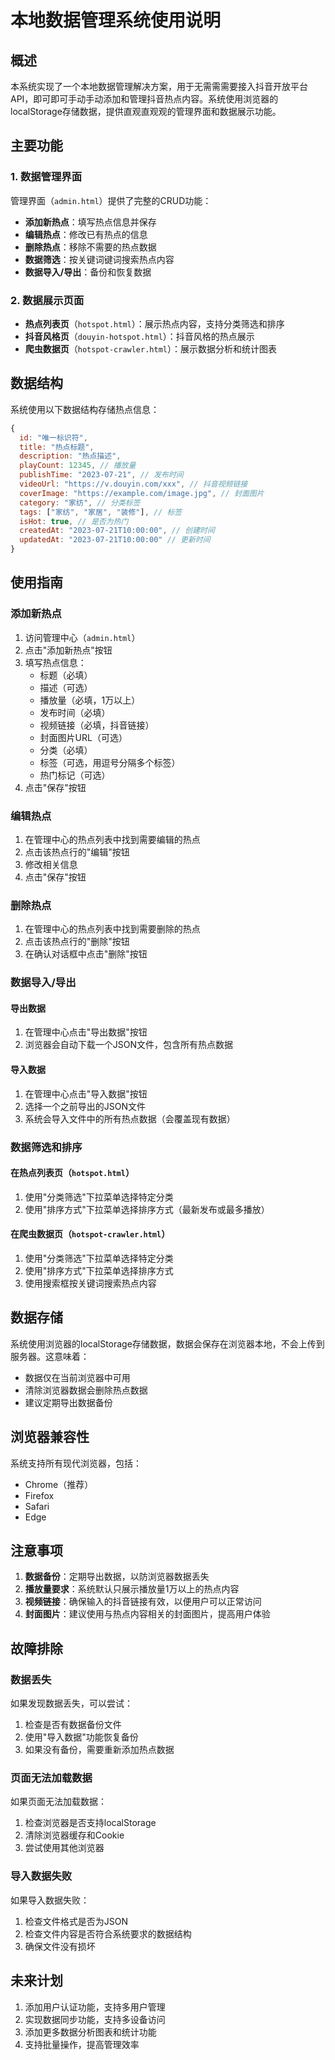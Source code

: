 # 本地数据管理系统使用说明

## 概述

本系统实现了一个本地数据管理解决方案，用于无需需需要接入抖音开放平台API，即可即可手动手动添加和管理抖音热点内容。系统使用浏览器的localStorage存储数据，提供直观直观观的管理界面和数据展示功能。

## 主要功能

### 1. 数据管理界面

管理界面（`admin.html`）提供了完整的CRUD功能：

- **添加新热点**：填写热点信息并保存
- **编辑热点**：修改已有热点的信息
- **删除热点**：移除不需要的热点数据
- **数据筛选**：按关键词键词搜索热点内容
- **数据导入/导出**：备份和恢复数据

### 2. 数据展示页面

- **热点列表页**（`hotspot.html`）：展示热点内容，支持分类筛选和排序
- **抖音风格页**（`douyin-hotspot.html`）：抖音风格的热点展示
- **爬虫数据页**（`hotspot-crawler.html`）：展示数据分析和统计图表

## 数据结构

系统使用以下数据结构存储热点信息：

```javascript
{
  id: "唯一标识符",
  title: "热点标题",
  description: "热点描述",
  playCount: 12345, // 播放量
  publishTime: "2023-07-21", // 发布时间
  videoUrl: "https://v.douyin.com/xxx", // 抖音视频链接
  coverImage: "https://example.com/image.jpg", // 封面图片
  category: "家纺", // 分类标签
  tags: ["家纺", "家居", "装修"], // 标签
  isHot: true, // 是否为热门
  createdAt: "2023-07-21T10:00:00", // 创建时间
  updatedAt: "2023-07-21T10:00:00" // 更新时间
}
```

## 使用指南

### 添加新热点

1. 访问管理中心（`admin.html`）
2. 点击"添加新热点"按钮
3. 填写热点信息：
   - 标题（必填）
   - 描述（可选）
   - 播放量（必填，1万以上）
   - 发布时间（必填）
   - 视频链接（必填，抖音链接）
   - 封面图片URL（可选）
   - 分类（必填）
   - 标签（可选，用逗号分隔多个标签）
   - 热门标记（可选）
4. 点击"保存"按钮

### 编辑热点

1. 在管理中心的热点列表中找到需要编辑的热点
2. 点击该热点行的"编辑"按钮
3. 修改相关信息
4. 点击"保存"按钮

### 删除热点

1. 在管理中心的热点列表中找到需要删除的热点
2. 点击该热点行的"删除"按钮
3. 在确认对话框中点击"删除"按钮

### 数据导入/导出

#### 导出数据

1. 在管理中心点击"导出数据"按钮
2. 浏览器会自动下载一个JSON文件，包含所有热点数据

#### 导入数据

1. 在管理中心点击"导入数据"按钮
2. 选择一个之前导出的JSON文件
3. 系统会导入文件中的所有热点数据（会覆盖现有数据）

### 数据筛选和排序

#### 在热点列表页（`hotspot.html`）

1. 使用"分类筛选"下拉菜单选择特定分类
2. 使用"排序方式"下拉菜单选择排序方式（最新发布或最多播放）

#### 在爬虫数据页（`hotspot-crawler.html`）

1. 使用"分类筛选"下拉菜单选择特定分类
2. 使用"排序方式"下拉菜单选择排序方式
3. 使用搜索框按关键词搜索热点内容

## 数据存储

系统使用浏览器的localStorage存储数据，数据会保存在浏览器本地，不会上传到服务器。这意味着：

- 数据仅在当前浏览器中可用
- 清除浏览器数据会删除热点数据
- 建议定期导出数据备份

## 浏览器兼容性

系统支持所有现代浏览器，包括：

- Chrome（推荐）
- Firefox
- Safari
- Edge

## 注意事项

1. **数据备份**：定期导出数据，以防浏览器数据丢失
2. **播放量要求**：系统默认只展示播放量1万以上的热点内容
3. **视频链接**：确保输入的抖音链接有效，以便用户可以正常访问
4. **封面图片**：建议使用与热点内容相关的封面图片，提高用户体验

## 故障排除

### 数据丢失

如果发现数据丢失，可以尝试：

1. 检查是否有数据备份文件
2. 使用"导入数据"功能恢复备份
3. 如果没有备份，需要重新添加热点数据

### 页面无法加载数据

如果页面无法加载数据：

1. 检查浏览器是否支持localStorage
2. 清除浏览器缓存和Cookie
3. 尝试使用其他浏览器

### 导入数据失败

如果导入数据失败：

1. 检查文件格式是否为JSON
2. 检查文件内容是否符合系统要求的数据结构
3. 确保文件没有损坏

## 未来计划

1. 添加用户认证功能，支持多用户管理
2. 实现数据同步功能，支持多设备访问
3. 添加更多数据分析图表和统计功能
4. 支持批量操作，提高管理效率
